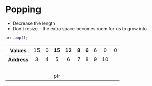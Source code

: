 # Popping

* Decrease the length
* Don't resize - the extra space becomes room for us to grow into


<div class="biggest">

```js
arr.pop();
```

</div>

<table style="table-layout: fixed; text-align:center;">
    <tr>
        <th scope="row">Values</th>
        <td class="background-blue">15</td>
        <td class="background-red">0</td>
        <td class="background-green"><strong>15</strong></td>
        <td class="background-green"><strong>12</strong></td>
        <td class="background-green"><strong>8</strong></td>
        <td class="background-green fragment fragment-dn" data-style="out"><strong>6</strong></td>
        <td class="background-green fragment fragment-dn">6</td>
        <td class="background-green">0</td>
        <td class="background-green">0</td>
    </tr>
    <tr>
        <th scope="row">Address</th>
        <td>3</td>
        <td>4</td>
        <td id="ptr-end-9">5</td>
        <td>6</td>
        <td>7</td>
        <td>8</td>
        <td>9</td>
        <td>10</td>
    </tr>
    <tr style="background-color: transparent;">
        <td colspan="9">&nbsp;</td>
    </tr>
    <tr style="background-color: transparent;">
        <td></td>
        <td></td>
        <td></td>
        <td id="ptr-start-9">ptr</td>
        <td></td>
        <td></td>
        <td></td>
        <td></td>
    </tr>
</table>

<div class="line line-arrow-end" data-from="ptr-start-9" data-to="ptr-end-9"></div>

